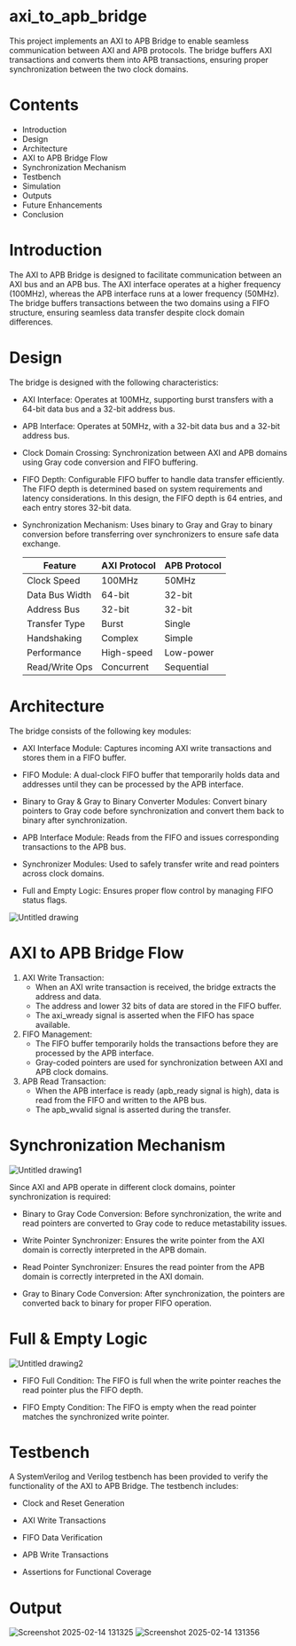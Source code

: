 # axi_to_apb_bridge

This project implements an AXI to APB Bridge to enable seamless communication between AXI and APB protocols. The bridge buffers AXI transactions and converts them into APB transactions, ensuring proper synchronization between the two clock domains.

# Contents
* Introduction
* Design
* Architecture
* AXI to APB Bridge Flow
* Synchronization Mechanism
* Testbench
* Simulation
* Outputs
* Future Enhancements
* Conclusion

# Introduction

The AXI to APB Bridge is designed to facilitate communication between an AXI bus and an APB bus. The AXI interface operates at a higher frequency (100MHz), whereas the APB interface runs at a lower frequency (50MHz). The bridge buffers transactions between the two domains using a FIFO structure, ensuring seamless data transfer despite clock domain differences.

# Design

The bridge is designed with the following characteristics:

* AXI Interface: Operates at 100MHz, supporting burst transfers with a 64-bit data bus and a 32-bit address bus.
  
* APB Interface: Operates at 50MHz, with a 32-bit data bus and a 32-bit address bus.
  
* Clock Domain Crossing: Synchronization between AXI and APB domains using Gray code conversion and FIFO buffering.
  
* FIFO Depth: Configurable FIFO buffer to handle data transfer efficiently. The FIFO depth is determined based on system requirements and latency considerations. In this design, the FIFO depth is 64 entries, and each entry stores 32-bit data.
  
* Synchronization Mechanism: Uses binary to Gray and Gray to binary conversion before transferring over synchronizers to ensure safe data exchange.

    | Feature | AXI Protocol| APB Protocol |
    |----------|----------|----------|
    | Clock Speed   | 100MHz  | 50MHz   |
    | Data Bus Width   | 64-bit   | 32-bit   |
    | Address Bus  | 32-bit   | 32-bit  |
    | Transfer Type  | Burst  | Single   |
    | Handshaking   | Complex  | Simple   |
    | Performance   | High-speed   | Low-power   |
    | Read/Write Ops | Concurrent   | Sequential   |


# Architecture

The bridge consists of the following key modules:

* AXI Interface Module: Captures incoming AXI write transactions and stores them in a FIFO buffer.

* FIFO Module: A dual-clock FIFO buffer that temporarily holds data and addresses until they can be processed by the APB interface.

* Binary to Gray & Gray to Binary Converter Modules: Convert binary pointers to Gray code before synchronization and convert them back to binary after synchronization.

* APB Interface Module: Reads from the FIFO and issues corresponding transactions to the APB bus.

* Synchronizer Modules: Used to safely transfer write and read pointers across clock domains.

* Full and Empty Logic: Ensures proper flow control by managing FIFO status flags.

![Untitled drawing](https://github.com/user-attachments/assets/1f3c47eb-5ad0-4601-b298-19ae02c042f7)

# AXI to APB Bridge Flow

1. AXI Write Transaction:
   * When an AXI write transaction is received, the bridge extracts the address and data.
   * The address and lower 32 bits of data are stored in the FIFO buffer.
   * The axi_wready signal is asserted when the FIFO has space available.
2. FIFO Management:
   * The FIFO buffer temporarily holds the transactions before they are processed by the APB interface.
   * Gray-coded pointers are used for synchronization between AXI and APB clock domains.
3. APB Read Transaction:
   * When the APB interface is ready (apb_ready signal is high), data is read from the FIFO and written to the APB bus.
   * The apb_wvalid signal is asserted during the transfer.
  
# Synchronization Mechanism

![Untitled drawing1](https://github.com/user-attachments/assets/66719499-f13f-48c9-b141-23569f136f2c)

Since AXI and APB operate in different clock domains, pointer synchronization is required:

* Binary to Gray Code Conversion: Before synchronization, the write and read pointers are converted to Gray code to reduce metastability issues.
  
* Write Pointer Synchronizer: Ensures the write pointer from the AXI domain is correctly interpreted in the APB domain.
  
* Read Pointer Synchronizer: Ensures the read pointer from the APB domain is correctly interpreted in the AXI domain.
  
* Gray to Binary Code Conversion: After synchronization, the pointers are converted back to binary for proper FIFO operation.

# Full & Empty Logic

![Untitled drawing2](https://github.com/user-attachments/assets/a704a6b4-f3b4-4fa4-92b3-d804e857b8de)


* FIFO Full Condition: The FIFO is full when the write pointer reaches the read pointer plus the FIFO depth.

* FIFO Empty Condition: The FIFO is empty when the read pointer matches the synchronized write pointer.

# Testbench

A SystemVerilog and Verilog testbench has been provided to verify the functionality of the AXI to APB Bridge. The testbench includes:

* Clock and Reset Generation

* AXI Write Transactions

* FIFO Data Verification

* APB Write Transactions

* Assertions for Functional Coverage

# Output
![Screenshot 2025-02-14 131325](https://github.com/user-attachments/assets/33c46bfc-b641-492d-bf54-46cd22f64fb4)
![Screenshot 2025-02-14 131356](https://github.com/user-attachments/assets/beb7ff18-1e06-4838-8dc4-5cabdc0d23ad)



